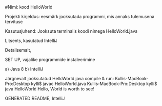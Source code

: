 #Nimi: kood HelloWorld

Projekti kirjeldus: 
eesmärk jooksutada programmi, mis annaks tulemusena tervituse

Kasutusjuhend:
Jooksuta terminalis koodi nimega HelloWorld.java

Litsents,
kasutatud IntelliJ

Detailsemalt,

SET UP, vajalike programmide instaleerimine

a) Java 8 
b) IntelliJ


Järgnevalt jooksutatud HelloWorld.java compile & run:
Kullis-MacBook-Pro:Desktop kylli$ javac HelloWorld.java
Kullis-MacBook-Pro:Desktop kylli$ java HelloWorld
Hello, World is worth to see!
 
 
GENERATED README, IntelliJ
